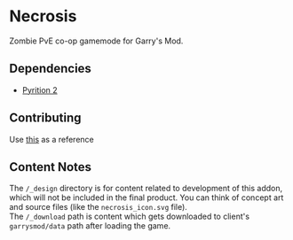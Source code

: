 # Necrosis
Zombie PvE co-op gamemode for Garry's Mod.

## Dependencies
-	[Pyrition 2](https://github.com/Cryotheus/pyrition_2)

## Contributing
Use [this](https://github.com/Cryotheus/pyrition_2/blob/main/CONTRIBUTING.md) as a reference

## Content Notes
The `/_design` directory is for content related to development of this addon, which will not be included in the final product. You can think of concept art and source files (like the `necrosis_icon.svg` file).  
The `/_download` path is content which gets downloaded to client's `garrysmod/data` path after loading the game.
